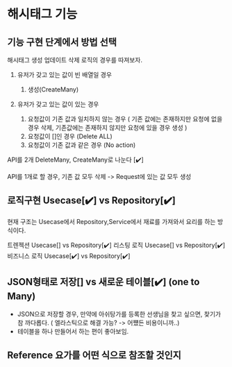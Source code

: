 # 해시태그 기능

## 기능 구현 단계에서 방법 선택

해시태그 생성 업데이트 삭제 로직의 경우를 따져보자.

1. 유저가 갖고 있는 값이 빈 배열일 경우 
   1. 생성(CreateMany)
  


2. 유저가 갖고 있는 값이 있는 경우
   1. 요청값이 기존 값과 일치하지 않는 경우 
  (
		기존 값에는 존재하지만 요청에 없을 경우 삭제, 
		기존값에는 존재하지 않지만 요청에 있을 경우 생성
	)
   1. 요청값이 []인 경우 (Delete ALL)
   2. 요청값이 기존 값과 같은 경우 (No action)


API를 2개 DeleteMany, CreateMany로 나눈다 [✔️]

API를 1개로 할 경우, 기존 값 모두 삭제 -> Request에 있는 값 모두 생성



## 로직구현 Usecase[✔️] vs Repository[✔️]

현재 구조는
Usecase에서 Repository,Service에서 재료를 가져와서
요리를 하는 방식이다.

트렌젝션 Usecase[] vs Repository[✔️]
리스팅 로직 Usecase[] vs Repository[✔️]
비즈니스 로직 Usecase[✔️] vs Repository[✔️]


## JSON형태로 저장[]  vs 새로운 테이블[✔️] (one to Many)

- JSON으로 저장할 경우, 만약에 아쉬탕가를 등록한 선생님을 찾고 싶으면, 찾기가 참 까다롭다. ( 엘라스틱으로 해결 가능? -> 어쩄든 비용이니까..)
- 테이블을 하나 만들어서 하는 편이 좋아보임.

## Reference 요가를 어떤 식으로 참조할 것인지

